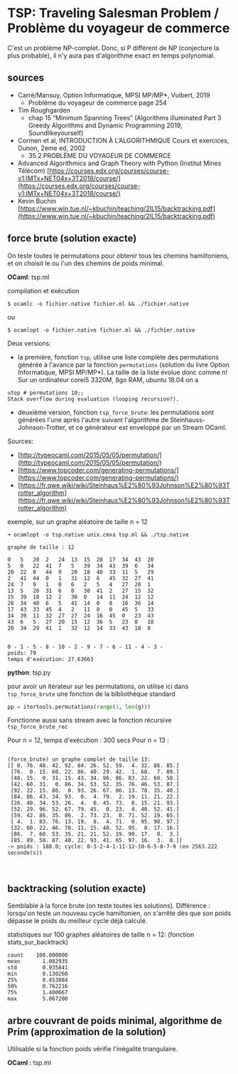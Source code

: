 
# TSP: Traveling Salesman Problem / Problème du voyageur de commerce

C'est un problème NP-complet. Donc, si P différent de NP
(conjecture la plus probable), il n'y aura pas d'algorithme exact en
temps polynomial.

## sources

- Carré/Mansuy, Option Informatique, MPSI MP/MP*, Vuibert, 2019
    - Problème du voyageur de commerce page 254
- Tim Roughgarden
    - chap 15 “Minimum Spanning Trees”
    (Algorithms illuminated Part 3 Greedy Algorithms and Dynamic Programming
    2019, Soundlikeyourself)
- Cormen et al, INTRODUCTION À L’ALGORITHMIQUE Cours et exercices, Dunon, 2eme ed, 2002
    - 35.2 PROBLÈME DU VOYAGEUR DE COMMERCE
- Advanced Algorithmics and Graph Theory with Python (Institut Mines Télécom)
[https://courses.edx.org/courses/course-v1:IMTx+NET04x+3T2018/course/](https://courses.edx.org/courses/course-v1:IMTx+NET04x+3T2018/course/)
- Kevin Buchin [https://www.win.tue.nl/~kbuchin/teaching/2IL15/backtracking.pdf](https://www.win.tue.nl/~kbuchin/teaching/2IL15/backtracking.pdf)



## force brute (solution exacte)

On teste toutes le permutations pour obtenir tous les chemins hamiltoniens,
et on choisit le ou l'un des chemins de poids minimal.


**OCaml**: tsp.ml

compilation et exécution

```
$ ocamlc -o fichier.native fichier.ml && ./fichier.native
```
ou
```
$ ocamlopt -o fichier.native fichier.ml && ./fichier.native
```

Deux versions:

- la première, fonction `tsp`, utilise une liste complète des permutations
générée à l'avance par la fonction `permutations` (solution du livre
Option Informatique, MPSI MP/MP*). La taille de la liste évolue donc comme
n!
Sur un ordinateur corei5 3320M, 8go RAM, ubuntu 18.04 on a

```
utop # permutations 10;;
Stack overflow during evaluation (looping recursion?).
```

- deuxième version, fonction `tsp_force_brute`: les permutations sont générées
l'une après l'autre suivant l'algorithme de Steinhauss-Johnson-Trotter,
et ce générateur est enveloppé par un Stream OCaml.

Sources:
- [http://typeocaml.com/2015/05/05/permutation/](http://typeocaml.com/2015/05/05/permutation/)
- [https://www.topcoder.com/generating-permutations/](https://www.topcoder.com/generating-permutations/)
- [https://fr.qwe.wiki/wiki/Steinhaus%E2%80%93Johnson%E2%80%93Trotter_algorithm](https://fr.qwe.wiki/wiki/Steinhaus%E2%80%93Johnson%E2%80%93Trotter_algorithm)


exemple, sur un graphe aléatoire de taille n = 12

```
➜ ocamlopt -o tsp.native unix.cmxa tsp.ml && ./tsp.native

graphe de taille : 12

0	5	20	2	24	13	15	28	17	34	43	20
5	0	22	41	7	5	39	34	43	39	6	34
20	22	0	44	9	20	18	40	33	11	5	29
2	41	44	0	1	31	12	6	45	32	27	41
24	7	9	1	0	6	2	5	4	27	20	1
13	5	20	31	6	0	30	41	2	27	15	32
15	39	18	12	2	30	0	14	11	24	12	12
28	34	40	6	5	41	14	0	8	16	36	14
17	43	33	45	4	2	11	8	0	45	5	33
34	39	11	32	27	27	24	16	45	0	23	43
43	6	5	27	20	15	12	36	5	23	0	18
20	34	29	41	1	32	12	14	33	43	18	0


0 - 1 - 5 - 8 - 10 - 2 - 9 - 7 - 6 - 11 - 4 - 3 -
poids: 79
temps d'exécution: 27.63663

```


**python**: tsp.py

pour avoir un itérateur sur les permutations, on utilise ici dans
`tsp_force_brute` une fonction de la bibliothèque standard

```python
pp = itertools.permutations(range(1, len(g)))
```

Fonctionne aussi sans stream avec la fonction récursive `tsp_force_brute_rec`

Pour n = 12, temps d'exécution : 300 secs
Pour n = 13 :
```

(force_brute) un graphe complet de taille 13:
[[ 0. 76. 48. 42. 92. 84. 26. 52. 59.  4. 32. 86. 85.]
 [76.  0. 15. 60. 22. 86. 40. 29. 42.  1. 60.  7. 89.]
 [48. 15.  0. 31. 15. 43. 34. 96. 86. 83. 22. 60. 58.]
 [42. 60. 31.  0. 86. 34. 53. 52. 35. 76. 46. 53. 87.]
 [92. 22. 15. 86.  0. 93. 26. 67. 86. 13. 78. 35. 40.]
 [84. 86. 43. 34. 93.  0.  4. 79.  2. 19. 11. 21. 22.]
 [26. 40. 34. 53. 26.  4.  0. 45. 73.  8. 15. 21. 93.]
 [52. 29. 96. 52. 67. 79. 45.  0. 23.  4. 40. 52. 41.]
 [59. 42. 86. 35. 86.  2. 73. 23.  0. 71. 52. 19. 65.]
 [ 4.  1. 83. 76. 13. 19.  8.  4. 71.  0. 95. 90. 97.]
 [32. 60. 22. 46. 78. 11. 15. 40. 52. 95.  0. 17. 16.]
 [86.  7. 60. 53. 35. 21. 21. 52. 19. 90. 17.  0.  3.]
 [85. 89. 58. 87. 40. 22. 93. 41. 65. 97. 16.  3.  0.]]
-> poids : 188.0; cycle: 0-3-2-4-1-11-12-10-6-5-8-7-9 (en 2563.222 seconde(s))

```
<br>

## backtracking (solution exacte)

Semblable à la force brute (on teste toutes les solutions). Différence :
lorsqu'on teste un nouveau cycle hamiltonien, on s'arrête dès que son
poids dépasse le poids du meilleur cycle déjà calculé.


statistiques sur 100 graphes aléatoires de taille n = 12:
(fonction stats_sur_backtrack)

```
count    100.000000
mean       1.082935
std        0.935841
min        0.130260
25%        0.453884
50%        0.762216
75%        1.400667
max        5.067200
```



## arbre couvrant de poids minimal, algorithme de Prim (approximation de la solution)

Utilisable si la fonction poids vérifie l'inégalité triangulaire.

**OCaml :** tsp.ml

